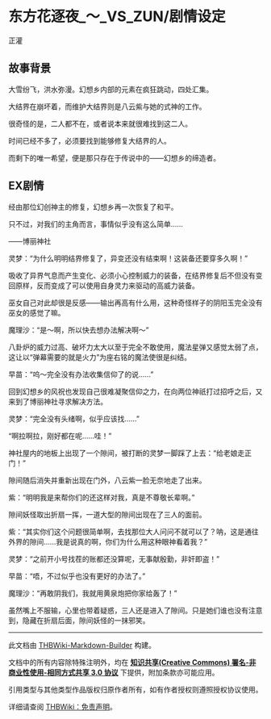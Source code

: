 # 东方花逐夜_～_VS_ZUN/剧情设定

<!-- source html: G:\repos\THBWiki-Markdown-Builder\THBWikiMarkdown\Temp\main\e\e4\ns0%3A%E4%B8%9C%E6%96%B9%E8%8A%B1%E9%80%90%E5%A4%9C_%EF%BD%9E_VS_ZUN%2F%E5%89%A7%E6%83%85%E8%AE%BE%E5%AE%9A.html -->

正灌

## 故事背景
  
大雪纷飞，洪水弥漫。幻想乡内部的元素在疯狂跳动，四处汇集。  

大结界在崩坏着，而维护大结界则是八云紫与她的式神的工作。  

很奇怪的是，二人都不在，或者说本来就很难找到这二人。  

时间已经不多了，必须要找到能够修复大结界的人。  

而剩下的唯一希望，便是那只存在于传说中的——幻想乡的缔造者。  

  

  

  

## EX剧情
  
经由那位幻创神主的修复，幻想乡再一次恢复了和平。  

只不过，对我们的主角而言，事情似乎没有这么简单……  

——博丽神社  

灵梦：“为什么明明结界修复了，异变还没有结束啊！这装备还要穿多久啊！”  

吸收了异界气息而产生变化、必须小心控制威力的装备，在结界修复后不但没有变回原样，反而变成了可以使用自身灵力来驱动的高威力装备。  

巫女自己对此却很是反感——输出再高有什么用，这种奇怪样子的阴阳玉完全没有巫女的感觉了嘛。  

魔理沙：“是～啊，所以快去想办法解决啊～”  

八卦炉的威力过高、破坏力太大以至于完全不敢使用，魔法星弹又感觉太弱了点，这让以“弹幕需要的就是火力”为座右铭的魔法使很是纠结。  

早苗：“呜～完全没有办法收集信仰了的说……”  

回到幻想乡的风祝也发现自己很难凝聚信仰之力，在向两位神祇打过招呼之后，又来到了博丽神社寻求解决方法。  

灵梦：“完全没有头绪啊，似乎应该找……”  

“啊拉啊拉，刚好都在呢……哇！”  

神社屋内的地板上出现了一个隙间，被打断的灵梦一脚踩了上去：“给老娘走正门！”  

隙间随后消失并重新出现在门外，八云紫一脸无奈地走了出来。  

紫：“明明我是来帮你们的还这样对我，真是不尊敬长辈啊。”  

隙间妖怪取出折扇一挥，一道大型的隙间出现在了三人的面前。  

紫：“其实你们这个问题很简单啊，去找那位大人问问不就可以了？呐，这是通往外界的隙间……我是说真的啊，你们为什么用这种眼神看着我？”  

灵梦：“之前开小号找茬的账都还没算呢，无事献殷勤，非奸即盗！”  

早苗：“唔，不过似乎也没有更好的办法了。”  

魔理沙：“再敢阴我们，我就用黄泉炮把你家给轰了！”  

虽然嘴上不服输，心里也带着疑惑，三人还是进入了隙间。只是她们谁也没有注意到，隐藏在折扇后面，隙间妖怪的一抹邪笑。
  





---

此文档由 [THBWiki-Markdown-Builder](https://github.com/Delsin-Yu/THBWiki-Markdown-Builder) 构建。

文档中的所有内容除特殊注明外，均在 [**知识共享(Creative Commons) 署名-非商业性使用-相同方式共享 3.0 协议**](https://creativecommons.org/licenses/by-sa/3.0/deed.zh-hans) 下提供，附加条款亦可能应用。

引用类型与其他类型作品版权归原作者所有，如有作者授权则遵照授权协议使用。

详细请查阅 [THBWiki：免责声明](https://thbwiki.cc/THBWiki:%E5%85%8D%E8%B4%A3%E5%A3%B0%E6%98%8E)。

